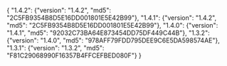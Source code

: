 {
  "1.4.2": {"version": "1.4.2", "md5": "2C5FB9354B8D5E16DD001801E5E42B99"},
  "1.4.1": {"version": "1.4.2", "md5": "2C5FB9354B8D5E16DD001801E5E42B99"},
  "1.4.0": {"version": "1.4.1", "md5": "92032C73BA64E873454DD75DF449C44B"},
  "1.3.2": {"version": "1.4.0", "md5": "978AFF79FDD795DEE9C6E5DA598574AE"},
  "1.3.1": {"version": "1.3.2", "md5": "F81C29068990F16357B4FFCEFBED080F"}
}
